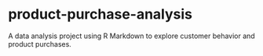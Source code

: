 # product-purchase-analysis
A data analysis project using R Markdown to explore customer behavior and product purchases.
